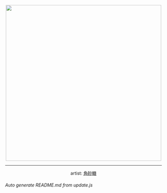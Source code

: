 
<p align="center">
  <img width="500" src="https://nekos.best/api/v2/neko/0628.png">
  <hr/>
  <center>
    artist: <a href="https://www.pixiv.net/en/artworks/94956577">角砂糖</a>
  </center>
</p>


###### Auto generate README.md from update.js

